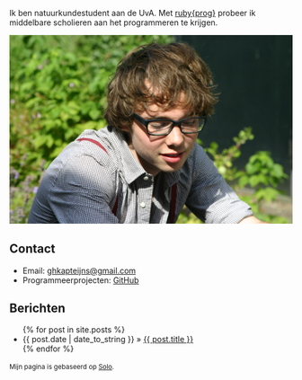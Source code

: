 Ik ben natuurkundestudent aan de UvA. Met [ruby{prog}](http://rubyprog.nl) probeer ik middelbare scholieren aan het programmeren te krijgen.

![Geert Kapteijns](/geert.jpg)

## Contact

- Email: [ghkapteijns@gmail.com](mailto:ghkapteijns@gmail.com)
- Programmeerprojecten: [GitHub](https://github.com/Kappie/) 

## Berichten

<ul id="blog-posts" class="posts">
{% for post in site.posts %}
  <li><span>{{ post.date | date_to_string }} &raquo;</span>
  <a href="{{ post.url }}">{{ post.title }}</a></li>
{% endfor %}
</ul>

<small>Mijn pagina is gebaseerd op [Solo](https://github.com/chibicode/solo).</small>